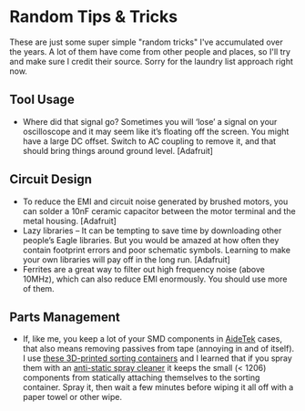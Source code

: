 # Random Tips & Tricks

These are just some super simple "random tricks" I've accumulated over
the years. A lot of them have come from other people and places, so I'll
try and make sure I credit their source. Sorry for the laundry list
approach right now.

## Tool Usage

* Where did that signal go? Sometimes you will ‘lose’ a signal on your
  oscilloscope and it may seem like it’s floating off the screen. You
  might have a large DC offset. Switch to AC coupling to remove it, and
  that should bring things around ground level. [Adafruit]

## Circuit Design

* To reduce the EMI and circuit noise generated by brushed motors, you
  can solder a 10nF ceramic capacitor between the motor terminal and the
  metal housing. [Adafruit]
* Lazy libraries – It can be tempting to save time by downloading other
  people’s Eagle libraries. But you would be amazed at how often they
  contain footprint errors and poor schematic symbols. Learning to make
  your own libraries will pay off in the long run. [Adafruit]
* Ferrites are a great way to filter out high frequency noise (above
  10MHz), which can also reduce EMI enormously. You should use more of
  them.

## Parts Management

* If, like me, you keep a lot of your SMD components in
  [AideTek](https://aidetek.com/) cases, that also means removing
  passives from tape (annoying in and of itself). I use [these
  3D-printed sorting
  containers](https://www.printables.com/model/114308-sorting-tray-with-funnel)
  and I learned that if you spray them with an [anti-static spray
  cleaner](../tools/consumables.md#anti-static-cleaning-spray) it keeps
  the small (< 1206) components from statically attaching themselves to
  the sorting container. Spray it, then wait a few minutes before wiping
  it all off with a paper towel or other wipe.